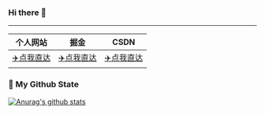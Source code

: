 ### Hi there 👋
---
|  个人网站   | 掘金  | CSDN |
|  ----  | ----  | --- |
| [✈️点我直达](https://www.zhaohongcheng.com) | [✈️点我直达](https://juejin.im/user/3843548384069741)|[✈️点我直达](https://blog.csdn.net/qq_33929420?spm=1010.2135.3001.5343)|


### 🌈 My Github State
[![Anurag's github stats](https://github-readme-stats.vercel.app/api?username=Tzlibai&theme=dark)](https://github.com/anuraghazra/github-readme-stats)


